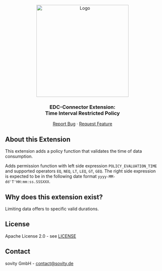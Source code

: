 <!-- PROJECT LOGO -->
<br />
<div align="center">
  <a href="https://github.com/sovity/edc-ce">
    <img src="https://raw.githubusercontent.com/sovity/edc-ui/main/src/assets/images/sovity_logo.svg" alt="Logo" width="300">
  </a>

<h3 align="center">EDC-Connector Extension:<br />Time Interval Restricted Policy</h3>

  <p align="center">
    <a href="https://github.com/sovity/edc-ce/issues/new?template=bug_report.md">Report Bug</a>
    ·
    <a href="https://github.com/sovity/edc-ce/issues/new?template=feature_request.md">Request Feature</a>
  </p>
</div>

## About this Extension

This extension adds a policy function that validates the time of data consumption.

Adds permission function with left side expression `POLICY_EVALUATION_TIME` and supported
operators `EQ`, `NEQ`, `LT`, `LEQ`, `GT`, `GEQ`. The right side expression is expected to be in the following date
format `yyyy-MM-dd'T'HH:mm:ss.SSSXXX`.

## Why does this extension exist?

Limiting data offers to specific valid durations.

## License

Apache License 2.0 - see [LICENSE](../../LICENSE)

## Contact

sovity GmbH - contact@sovity.de
